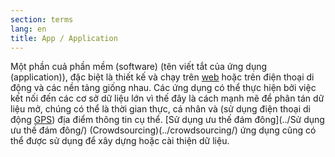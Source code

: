 ```yaml
---
section: terms
lang: en
title: App / Application
---
```

Một phần cuả phần mềm (software) (tên viết tắt của ứng dụng (application)), đặc biệt là thiết kế và chạy trên [web](../web) hoặc trên điện thoại di động và các nền tảng giống nhau. Các ứng dụng có thể thực hiện bởi việc kết nối đến các cơ sở dữ liệu lớn vì thế đây là cách mạnh mẽ để phân tán dữ liệu mở, chúng có thể là thời gian thực, cá nhân và (sử dụng điện thoại di động [GPS](../gps/)) địa điểm thông tin cụ thể.
[Sử dụng ưu thế đám đông](../Sử dụng ưu thế đám đông/) (Crowdsourcing)(../crowdsourcing/) ứng dụng cũng có thể được sử dụng để xây dựng hoặc cài thiện dữ liệu.
